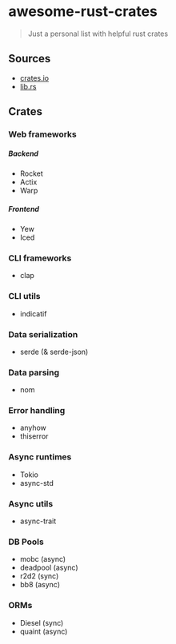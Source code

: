 # awesome-rust-crates

> Just a personal list with helpful rust crates

## Sources

+ [crates.io](https://crates.io/)
+ [lib.rs](https://lib.rs/)

## Crates 

### Web frameworks

##### Backend

+ Rocket
+ Actix
+ Warp

##### Frontend

+ Yew
+ Iced

### CLI frameworks

+ clap

### CLI utils

+ indicatif

### Data serialization

+ serde (& serde-json)

### Data parsing

+ nom

### Error handling

+ anyhow
+ thiserror

### Async runtimes

+ Tokio
+ async-std

### Async utils

+ async-trait

### DB Pools

+ mobc (async)
+ deadpool (async)
+ r2d2 (sync)
+ bb8 (async)

### ORMs

+ Diesel (sync)
+ quaint (async)


